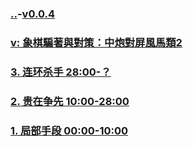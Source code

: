 ### [..](..)-[v0.0.4](https://github.com/littleflute/cchess/edit/master/ref/pu/PianZhaoYuDuiCe/2/readme.md)
### [v: 象棋騙著與對策：中炮對屏風馬類2](https://www.youtube.com/watch?v=kGRXRJ55vQs)
### [3. 连环杀手 28:00-？](3/index.html)
### [2. 贵在争先 10:00-28:00 ](2/index.html)
### [1. 局部手段 00:00-10:00](1/index.html)

